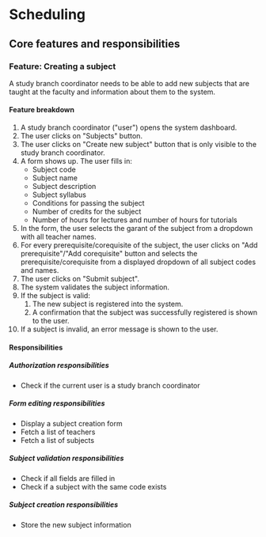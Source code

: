 # Scheduling

## Core features and responsibilities

### Feature: Creating a subject

A study branch coordinator needs to be able to add new subjects that are taught at
the faculty and information about them to the system.

#### Feature breakdown

1. A study branch coordinator ("user") opens the system dashboard.
2. The user clicks on "Subjects" button.
3. The user clicks on "Create new subject" button that is only visible
    to the study branch coordinator.
4. A form shows up. The user fills in:
   - Subject code
   - Subject name
   - Subject description
   - Subject syllabus
   - Conditions for passing the subject
   - Number of credits for the subject
   - Number of hours for lectures and number of hours for tutorials
5. In the form, the user selects the garant of the subject from a dropdown
   with all teacher names.
6. For every prerequisite/corequisite of the subject, the user clicks on
   "Add prerequisite"/"Add corequisite" button and selects the prerequisite/corequisite
   from a displayed dropdown of all subject codes and names.
7. The user clicks on "Submit subject".
8. The system validates the subject information.
9. If the subject is valid:
   1. The new subject is registered into the system.
   2. A confirmation that the subject was successfully registered is shown to the user.
10. If a subject is invalid, an error message is shown to the user.

#### Responsibilities

##### Authorization responsibilities

- Check if the current user is a study branch coordinator

##### Form editing responsibilities

- Display a subject creation form
- Fetch a list of teachers
- Fetch a list of subjects

##### Subject validation responsibilities

- Check if all fields are filled in
- Check if a subject with the same code exists

##### Subject creation responsibilities

- Store the new subject information
